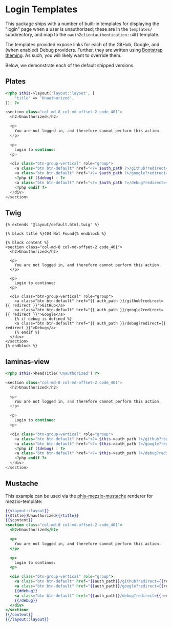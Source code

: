# Login Templates

This package ships with a number of built-in templates for displaying the
"login" page when a user is unauthorized; these are in the `templates/`
subdirectory, and map to the `oauth2clientauthentication::401` template.

The templates provided expose links for each of the GitHub, Google, and (when
enabled) Debug providers. Further, they are written using [Bootstrap
theming](http://getbootstrap.com). As such, you will likely want to override
them.

Below, we demonstrate each of the default shipped versions.

## Plates

```php
<?php $this->layout('layout::layout', [
    'title' => 'Unauthorized',
]); ?>

<section class="col-md-8 col-md-offset-2 code_401">
  <h2>Unauthorized</h2>

  <p>
    You are not logged in, and therefore cannot perform this action.
  </p>

  <p>
    Login to continue:
  <p>

  <div class="btn-group-vertical" role="group">
    <a class="btn btn-default" href="<?= $auth_path ?>/github?redirect=<?= $redirect ?>">GitHub</a>
    <a class="btn btn-default" href="<?= $auth_path ?>/google?redirect=<?= $redirect ?>">Google</a>
    <?php if ($debug) : ?>
    <a class="btn btn-default" href="<?= $auth_path ?>/debug?redirect=<?= $redirect ?>">Debug</a>
    <?php endif ?>
  </div>
</section>
```

## Twig

```twig
{% extends '@layout/default.html.twig' %}

{% block title %}404 Not Found{% endblock %}

{% block content %}
<section class="col-md-8 col-md-offset-2 code_401">
  <h2>Unauthorized</h2>

  <p>
    You are not logged in, and therefore cannot perform this action.
  </p>

  <p>
    Login to continue:
  <p>

  <div class="btn-group-vertical" role="group">
    <a class="btn btn-default" href="{{ auth_path }}/github?redirect={{ redirect }}">GitHub</a>
    <a class="btn btn-default" href="{{ auth_path }}/google?redirect={{ redirect }}">Google</a>
    {% if debug is defined %}
    <a class="btn btn-default" href="{{ auth_path }}/debug?redirect={{ redirect }}">Debug</a>
    {% endif %}
  </div>
</section>
{% endblock %}
```

## laminas-view

```php
<?php $this->headTitle('Unauthorized') ?>

<section class="col-md-8 col-md-offset-2 code_401">
  <h2>Unauthorized</h2>

  <p>
    You are not logged in, and therefore cannot perform this action.
  </p>

  <p>
    Login to continue:
  <p>

  <div class="btn-group-vertical" role="group">
    <a class="btn btn-default" href="<?= $this->auth_path ?>/github?redirect=<?= $this->redirect ?>">GitHub</a>
    <a class="btn btn-default" href="<?= $this->auth_path ?>/google?redirect=<?= $this->redirect ?>">Google</a>
    <?php if ($debug) : ?>
    <a class="btn btn-default" href="<?= $this->auth_path ?>/debug?redirect=<?= $this->redirect ?>">Debug</a>
    <?php endif ?>
  </div>
</section>
```

## Mustache

This example can be used via the 
[phly-mezzio-mustache](https://github.com/phly/phly-mezzio-mustache)
renderer for mezzio-template:

```mustache
{{<layout::layout}}
{{$title}}Unauthorized{{/title}}
{{$content}}
<section class="col-md-8 col-md-offset-2 code_401">
  <h2>Unauthorized</h2>

  <p>
    You are not logged in, and therefore cannot perform this action.
  </p>

  <p>
    Login to continue:
  <p>

  <div class="btn-group-vertical" role="group">
    <a class="btn btn-default" href="{{auth_path}}/github?redirect={{redirect}}">GitHub</a>
    <a class="btn btn-default" href="{{auth_path}}/google?redirect={{redirect}}">Google</a>
    {{#debug}}
    <a class="btn btn-default" href="{{auth_path}}/debug?redirect={{redirect}}">Debug</a>
    {{/debug}}
  </div>
</section>
{{/content}}
{{/layout::layout}}
```

